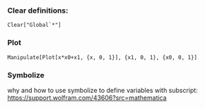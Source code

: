 ### Clear definitions:
```
Clear["Global`*"]
```
### Plot
```
Manipulate[Plot[x*x0+x1, {x, 0, 1}], {x1, 0, 1}, {x0, 0, 1}]
```
### Symbolize
why and how to use symbolize to define variables with subscript: https://support.wolfram.com/43606?src=mathematica
